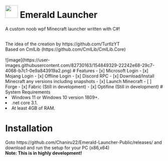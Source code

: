 # <img src="https://user-images.githubusercontent.com/82730163/156550704-ca06aaef-8f5c-461d-b434-055a0b97d495.png" width="40" /> Emerald Launcher
A custom noob wpf Minecraft launcher written with C#!

<br>
The idea of the creation by https://github.com/TurtlzYT
<br>
Based on CmlLib (https://github.com/CmlLib/CmlLib.Core)
<br>
<br>
![image](https://user-images.githubusercontent.com/82730163/154849329-22242e68-29c7-4068-b7c1-0e9a843919a2.png)
# Features
- [x] Microsoft Login
- [x] Mojang Login
- [x] Offline Login
- [x] Discord RPC
- [x] Download/Install Minecraft any versions including snapshots
- [x] Launch Minecraft
- [ ] Forge
- [x] Fabric (Still in development)
- [x] Optifine (Still in development)
# System Requirements
<li>Windows 11 or Windows 10 version 1809+.</li>
<li>.net core 3.1.</li>
<li>At least 4GB of RAM.</li>
<h1>Installation </h1>
Goto https://github.com/Chaniru22/Emerald-Launcher-Public/releases/ and download and run the setup for your PC (x86,x64)
<br>
<b>Note: This is in highly development!</b>
